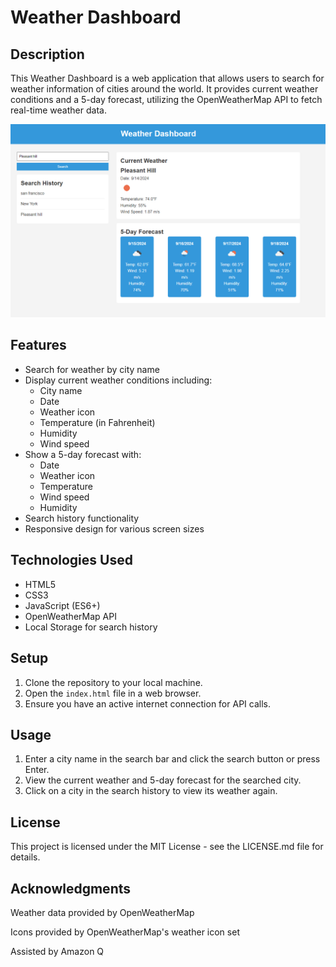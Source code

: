 # Weather Dashboard

## Description

This Weather Dashboard is a web application that allows users to search for weather information of cities around the world. It provides current weather conditions and a 5-day forecast, utilizing the OpenWeatherMap API to fetch real-time weather data.

<img src="Screenshot 2024-09-14 102644.png" alt="Site Screenshot">

## Features

- Search for weather by city name
- Display current weather conditions including:
  - City name
  - Date
  - Weather icon
  - Temperature (in Fahrenheit)
  - Humidity
  - Wind speed
- Show a 5-day forecast with:
  - Date
  - Weather icon
  - Temperature
  - Wind speed
  - Humidity
- Search history functionality
- Responsive design for various screen sizes

## Technologies Used

- HTML5
- CSS3
- JavaScript (ES6+)
- OpenWeatherMap API
- Local Storage for search history

## Setup

1. Clone the repository to your local machine.
2. Open the `index.html` file in a web browser.
3. Ensure you have an active internet connection for API calls.

## Usage

1. Enter a city name in the search bar and click the search button or press Enter.
2. View the current weather and 5-day forecast for the searched city.
3. Click on a city in the search history to view its weather again.

## License

This project is licensed under the MIT License - see the LICENSE.md file for details.

## Acknowledgments

Weather data provided by OpenWeatherMap

Icons provided by OpenWeatherMap's weather icon set

Assisted by Amazon Q
